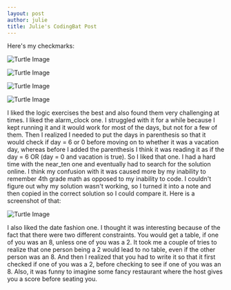 ```yaml
---
layout: post
author: julie
title: Julie's CodingBat Post
---
```


Here's my checkmarks:

![Turtle Image](http://i.imgur.com/iV9MzHZ.png)

![Turtle Image](http://i.imgur.com/WI913A1.png)

![Turtle Image](http://i.imgur.com/iBn9VLp.png)

![Turtle Image](http://i.imgur.com/QaorCIo.png)

I liked the logic exercises the best and also found them very challenging at times. I liked the alarm_clock one. I struggled with it for a while because I kept running it and it would work for most of the days, but not for a few of them. Then I realized I needed to put the days in parenthesis so that it would check if day = 6 or 0 before moving on to whether it was a vacation day, whereas before I added the parenthesis I think it was reading it as if the day = 6 OR (day = 0 and vacation is true).  So I liked that one. I had a hard time with the near_ten one and eventually had to search for the solution online. I think my confusion with it was caused more by my inability to remember 4th grade math as opposed to my inability to code. I couldn't figure out why my solution wasn't working, so I turned it into a note and then copied in the correct solution so I could compare it. Here is a screenshot of that:

![Turtle Image](http://i.imgur.com/wiFJsqJ.png)

I also liked the date fashion one. I thought it was interesting because of the fact that there were two different constraints. You would get a table, if one of you was an 8, unless one of you was a 2. It took me a couple of tries to realize that one person being a 2 would lead to no table, even if the other person was an 8. And then I realized that you had to write it so that it first checked if one of you was a 2, before checking to see if one of you was an 8. Also, it was funny to imagine some fancy restaurant where the host gives you a score before seating you. 

